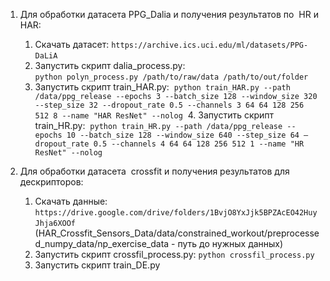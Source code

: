 1. Для обработки датасета PPG_Dalia и получения результатов по  HR и HAR: 
    1. Скачать датасет: `https://archive.ics.uci.edu/ml/datasets/PPG-DaLiA` 
    2. Запустить скрипт dalia_process.py:  
        `python polyn_process.py /path/to/raw/data /path/to/out/folder` 
    3. Запустить скрипт train_HAR.py: 
        `python train_HAR.py --path /data/ppg_release --epochs 3 --batch_size 128 --window_size 320 --step_size 32 --dropout_rate 0.5 --channels 3 64 64 128 256 512 8 --name "HAR ResNet" --nolog`
    4. Запустить скрипт train_HR.py: 
        `python train_HR.py --path /data/ppg_release --epochs 10 --batch_size 128 --window_size 640 --step_size 64 —dropout_rate 0.5 --channels 4 64 64 128 256 512 1 --name "HR ResNet" --nolog`

2. Для обработки датасета  crossfit и получения результатов для дескрипторов:
    1. Скачать данные: `https://drive.google.com/drive/folders/1BvjO8YxJjk5BPZAcEO42HuyJhja6XOOf`
     (HAR_Crossfit_Sensors_Data/data/constrained_workout/preprocessed_numpy_data/np_exercise_data - путь до нужных данных)
    2. Запустить скрипт crossfil_process.py: `python crossfil_process.py`
    3. Запустить скрипт train_DE.py
